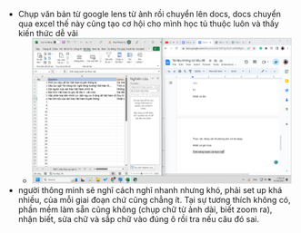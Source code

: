 - Chụp văn bản từ google lens từ ảnh rồi chuyển lên docs, docs chuyển qua excel thế này cũng tạo cơ hội cho mình học tủ thuộc luôn và thấy kiến thức dễ vãi
	- ![image.png](../assets/image_1686142336026_0.png)
- người thông minh sẽ nghĩ cách nghĩ nhanh nhưng khó, phải set up khá nhiều, của mỗi giai đoạn chứ cũng chẳng ít. Tại sự tương thích không có, phần mềm làm sẵn cũng không (chụp chữ từ ảnh dài, biết zoom ra), nhận biết, sửa chữ và sắp chữ vào đúng ô rồi tra nếu câu đó sai.